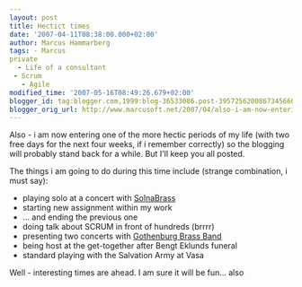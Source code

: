 ```yaml
---
layout: post
title: Hectict times
date: '2007-04-11T08:38:00.000+02:00'
author: Marcus Hammarberg
tags: - Marcus
private
  - Life of a consultant
 - Scrum
   - Agile
modified_time: '2007-05-16T08:49:26.679+02:00'
blogger_id: tag:blogger.com,1999:blog-36533086.post-3957256200867345660
blogger_orig_url: http://www.marcusoft.net/2007/04/also-i-am-now-entering-one-of-more.html
---
```


Also - i am now entering one of the more hectic periods of my life
(with two free days for the next four weeks, if i remember correctly) so
the blogging will probably stand back for a while. But I'll keep you all
posted.

The things i am going to do during this time include (strange
combination, i must say):

-   playing solo at a concert with
    [SolnaBrass](http://www.solnabrass.com/)
-   starting new assignment within my work
-   ... and ending the previous one
-   doing talk about SCRUM in front of hundreds (brrrr)
-   presenting two concerts with [Gothenburg Brass
    Band](http://www.goteborgbrassband.org.se/)
-   being host at the get-together after Bengt Eklunds funeral
-   standard playing with the Salvation Army at Vasa

Well - interesting times are ahead. I am sure it will be fun... also
